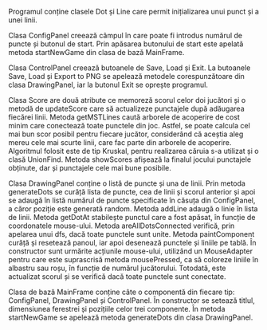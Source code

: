Programul conține clasele Dot și Line care permit inițializarea unui punct și a unei linii. 

Clasa ConfigPanel creează câmpul în care poate fi introdus numărul de puncte și butonul de start. Prin apăsarea butonului de start este apelată metoda startNewGame din clasa de bază MainFrame.

Clasa ControlPanel creează butoanele de Save, Load și Exit. La butoanele Save, Load și Export to PNG se apelează metodele corespunzătoare din clasa DrawingPanel, iar la butonul Exit se oprește programul.

Clasa Score are două atribute ce memoreză scorul celor doi jucători și o metodă de updateScore care să actualizeze punctajele după adăugarea fiecărei linii. Metoda getMSTLines caută arborele de acoperire de cost minim care conectează toate punctele din joc. Astfel, se poate calcula cel mai bun scor posibil pentru fiecare jucător, considerând că aceștia aleg mereu cele mai scurte linii, care fac parte din arborele de acoperire. Algoritmul folosit este de tip Kruskal, pentru realizarea căruia s-a utilizat și o clasă UnionFind. Metoda showScores afișează la finalul jocului punctajele obținute, dar și punctajele cele mai bune posibile.

Clasa DrawingPanel conține o listă de puncte și una de linii. Prin metoda generateDots se curăță lista de puncte, cea de linii și scorul anterior și apoi se adaugă în listă numărul de puncte specificate în căsuța din ConfigPanel, a căror poziție este generată random. Metoda addLine adaugă o linie în lista de linii. Metoda getDotAt stabilește punctul care a fost apăsat, în funcție de coordonatele mouse-ului. Metoda areAllDotsConnected verifică, prin apelarea unui dfs, dacă toate punctele sunt unite. Metoda paintComponent curăță și resetează panoul, iar apoi desenează punctele și liniile pe tablă. În constructor sunt urmărite acțiunile mouse-ului, utilizând un MouseAdapter pentru care este suprascrisă metoda mousePressed, ca să coloreze liniile în albastru sau roșu, în funcție de numărul jucătorului. Totodată, este actualizat scorul și se verifică dacă toate punctele sunt conectate.  

Clasa de bază MainFrame conține câte o componentă din fiecare tip: ConfigPanel, DrawingPanel și ControlPanel. În constructor se setează titlul, dimensiunea ferestrei și pozițiile celor trei componente. În metoda startNewGame se apelează metoda generateDots din clasa DrawingPanel. 